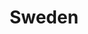 ---
airtable_createdTime: '2022-05-10T08:43:10.000Z'
airtable_id: recYwwRNjSZzR7JgO
table: locations
title: Sweden
---